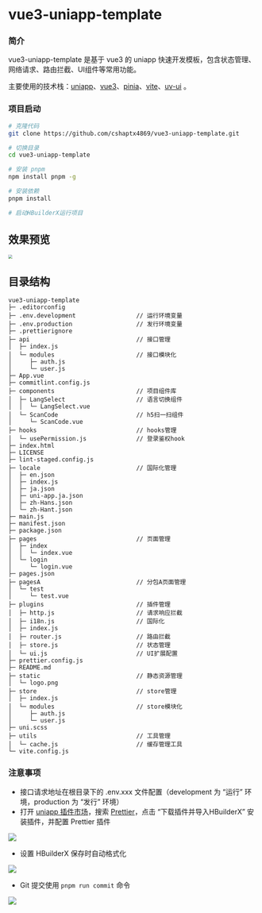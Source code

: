# vue3-uniapp-template

### 简介

vue3-uniapp-template 是基于 vue3 的 uniapp 快速开发模板，包含状态管理、网络请求、路由拦截、UI组件等常用功能。

主要使用的技术栈：[uniapp](https://uniapp.dcloud.net.cn/)、[vue3](https://cn.vuejs.org/)、[pinia](https://pinia.vuejs.org/zh/)、[vite](https://cn.vitejs.dev/)、[uv-ui](https://www.uvui.cn/) 。



### 项目启动

```bash
# 克隆代码
git clone https://github.com/cshaptx4869/vue3-uniapp-template.git

# 切换目录
cd vue3-uniapp-template

# 安装 pnpm
npm install pnpm -g

# 安装依赖
pnpm install

# 启动HBuilderX运行项目
```



## 效果预览
<img src="https://img2024.cnblogs.com/blog/1215492/202404/1215492-20240401100307219-1481721467.png" style="zoom: 50%;" />



## 目录结构
```
vue3-uniapp-template
├─ .editorconfig
├─ .env.development					// 运行环境变量
├─ .env.production					// 发行环境变量
├─ .prettierignore
├─ api								// 接口管理
│  ├─ index.js
│  └─ modules						// 接口模块化
│     ├─ auth.js
│     └─ user.js
├─ App.vue
├─ commitlint.config.js
├─ components						// 项目组件库
│  ├─ LangSelect					// 语言切换组件
│  │  └─ LangSelect.vue
│  └─ ScanCode						// h5扫一扫组件
│     └─ ScanCode.vue
├─ hooks							// hooks管理
│  └─ usePermission.js				// 登录鉴权hook
├─ index.html
├─ LICENSE
├─ lint-staged.config.js
├─ locale							// 国际化管理
│  ├─ en.json
│  ├─ index.js
│  ├─ ja.json
│  ├─ uni-app.ja.json
│  ├─ zh-Hans.json
│  └─ zh-Hant.json
├─ main.js
├─ manifest.json
├─ package.json
├─ pages							// 页面管理
│  ├─ index
│  │  └─ index.vue
│  └─ login
│     └─ login.vue
├─ pages.json
├─ pagesA							// 分包A页面管理
│  └─ test
│     └─ test.vue
├─ plugins							// 插件管理
│  ├─ http.js						// 请求响应拦截
│  ├─ i18n.js						// 国际化
│  ├─ index.js
│  ├─ router.js						// 路由拦截
│  ├─ store.js						// 状态管理
│  └─ ui.js							// UI扩展配置
├─ prettier.config.js
├─ README.md
├─ static							// 静态资源管理
│  └─ logo.png
├─ store							// store管理
│  ├─ index.js
│  └─ modules						// store模块化
│     ├─ auth.js
│     └─ user.js
├─ uni.scss
├─ utils							// 工具管理
│  └─ cache.js						// 缓存管理工具
└─ vite.config.js
```



### 注意事项

- 接口请求地址在根目录下的 .env.xxx 文件配置（development 为 “运行” 环境，production 为 “发行” 环境）
- 打开 [uniapp 插件市场](https://ext.dcloud.net.cn)，搜索 [Prettier](https://ext.dcloud.net.cn/plugin?name=formator-prettier)，点击 “下载插件并导入HBuilderX” 安装插件，并配置 Prettier 插件

![](https://img2024.cnblogs.com/blog/1215492/202403/1215492-20240321105454228-124948398.png)

- 设置 HBuilderX 保存时自动格式化

![](https://img2024.cnblogs.com/blog/1215492/202403/1215492-20240321105507711-1226718546.png)

- Git 提交使用 `pnpm run commit` 命令

![](https://img2024.cnblogs.com/blog/1215492/202403/1215492-20240321105520195-1987680185.png)

